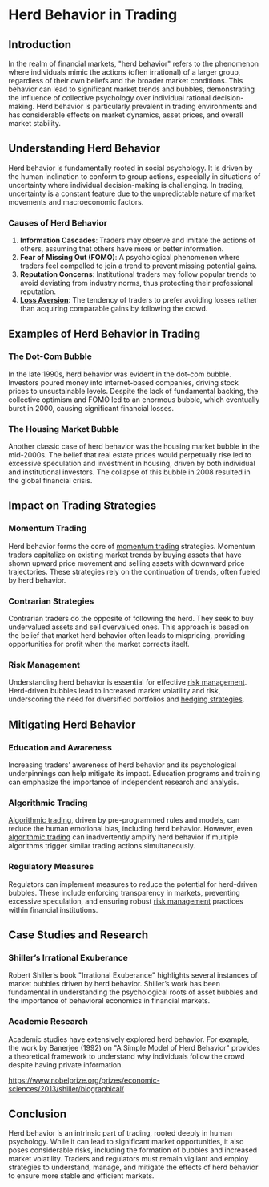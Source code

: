 # Herd Behavior in Trading

## Introduction

In the realm of financial markets, "herd behavior" refers to the phenomenon where individuals mimic the actions (often irrational) of a larger group, regardless of their own beliefs and the broader market conditions. This behavior can lead to significant market trends and bubbles, demonstrating the influence of collective psychology over individual rational decision-making. Herd behavior is particularly prevalent in trading environments and has considerable effects on market dynamics, asset prices, and overall market stability.

## Understanding Herd Behavior

Herd behavior is fundamentally rooted in social psychology. It is driven by the human inclination to conform to group actions, especially in situations of uncertainty where individual decision-making is challenging. In trading, uncertainty is a constant feature due to the unpredictable nature of market movements and macroeconomic factors.

### Causes of Herd Behavior

1. **Information Cascades**: Traders may observe and imitate the actions of others, assuming that others have more or better information.
2. **Fear of Missing Out (FOMO)**: A psychological phenomenon where traders feel compelled to join a trend to prevent missing potential gains.
3. **Reputation Concerns**: Institutional traders may follow popular trends to avoid deviating from industry norms, thus protecting their professional reputation.
4. **[Loss Aversion](../l/loss_aversion.md)**: The tendency of traders to prefer avoiding losses rather than acquiring comparable gains by following the crowd.

## Examples of Herd Behavior in Trading

### The Dot-Com Bubble

In the late 1990s, herd behavior was evident in the dot-com bubble. Investors poured money into internet-based companies, driving stock prices to unsustainable levels. Despite the lack of fundamental backing, the collective optimism and FOMO led to an enormous bubble, which eventually burst in 2000, causing significant financial losses.

### The Housing Market Bubble

Another classic case of herd behavior was the housing market bubble in the mid-2000s. The belief that real estate prices would perpetually rise led to excessive speculation and investment in housing, driven by both individual and institutional investors. The collapse of this bubble in 2008 resulted in the global financial crisis.

## Impact on Trading Strategies

### Momentum Trading

Herd behavior forms the core of [momentum trading](../m/momentum_trading.md) strategies. Momentum traders capitalize on existing market trends by buying assets that have shown upward price movement and selling assets with downward price trajectories. These strategies rely on the continuation of trends, often fueled by herd behavior.

### Contrarian Strategies

Contrarian traders do the opposite of following the herd. They seek to buy undervalued assets and sell overvalued ones. This approach is based on the belief that market herd behavior often leads to mispricing, providing opportunities for profit when the market corrects itself.

### Risk Management

Understanding herd behavior is essential for effective [risk management](../r/risk_management.md). Herd-driven bubbles lead to increased market volatility and risk, underscoring the need for diversified portfolios and [hedging strategies](../h/hedging_strategies.md).

## Mitigating Herd Behavior

### Education and Awareness

Increasing traders’ awareness of herd behavior and its psychological underpinnings can help mitigate its impact. Education programs and training can emphasize the importance of independent research and analysis.

### Algorithmic Trading

[Algorithmic trading](../a/algorithmic_trading.md), driven by pre-programmed rules and models, can reduce the human emotional bias, including herd behavior. However, even [algorithmic trading](../a/algorithmic_trading.md) can inadvertently amplify herd behavior if multiple algorithms trigger similar trading actions simultaneously.

### Regulatory Measures

Regulators can implement measures to reduce the potential for herd-driven bubbles. These include enforcing transparency in markets, preventing excessive speculation, and ensuring robust [risk management](../r/risk_management.md) practices within financial institutions.

## Case Studies and Research

### Shiller’s Irrational Exuberance

Robert Shiller’s book "Irrational Exuberance" highlights several instances of market bubbles driven by herd behavior. Shiller’s work has been fundamental in understanding the psychological roots of asset bubbles and the importance of behavioral economics in financial markets.

### Academic Research

Academic studies have extensively explored herd behavior. For example, the work by Banerjee (1992) on "A Simple Model of Herd Behavior" provides a theoretical framework to understand why individuals follow the crowd despite having private information.

https://www.nobelprize.org/prizes/economic-sciences/2013/shiller/biographical/

## Conclusion

Herd behavior is an intrinsic part of trading, rooted deeply in human psychology. While it can lead to significant market opportunities, it also poses considerable risks, including the formation of bubbles and increased market volatility. Traders and regulators must remain vigilant and employ strategies to understand, manage, and mitigate the effects of herd behavior to ensure more stable and efficient markets.
